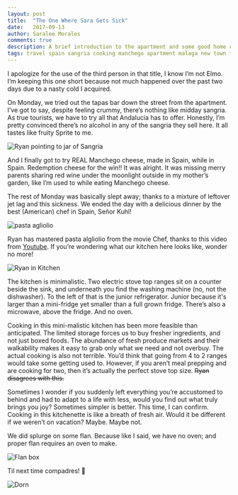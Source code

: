 ```yaml
---
layout: post
title:  "The One Where Sara Gets Sick"
date:   2017-09-13
author: Saralee Morales
comments: true
description: A brief introduction to the apartment and some good home cooking including more Manchego cheese
tags: travel spain sangria cooking manchego apartment malaga new town flan
---
```


I apologize for the use of the third person in that title, I know I’m not Elmo. I’m keeping this one short because not much happened over the past two days due to a nasty cold I acquired.


On Monday, we tried out the tapas bar down the street from the apartment. I’ve got to say, despite feeling crummy, there’s nothing like midday sangria. As true tourists, we have to try all that Andalucia has to offer. Honestly, I’m pretty convinced there’s no alcohol in any of the sangria they sell here. It all tastes like fruity Sprite to me.


![Ryan pointing to jar of Sangria][sangria]


And I finally got to try REAL Manchego cheese, made in Spain, while in Spain. Redemption cheese for the win!! It was alright. It was missing merry parents sharing red wine under the moonlight outside in my mother’s garden, like I’m used to while eating Manchego cheese.


The rest of Monday was basically slept away; thanks to a mixture of leftover jet lag and this sickness.
We ended the day with a delicious dinner by the best (American) chef in Spain, Señor Kuhl!


![pasta agliolio][pasta]


Ryan has mastered pasta algliolio from the movie Chef, thanks to this video from [Youtube][youtube]. If you’re wondering what our kitchen here looks like, wonder no more!


![Ryan in Kitchen][kitchen]


The kitchen is minimalistic. Two electric stove top ranges sit on a counter beside the sink, and underneath you find the washing machine (no, not the dishwasher). To the left of that is the junior refrigerator. Junior because it's larger than a mini-fridge yet smaller than a full grown fridge. There’s also a microwave, above the fridge. And no oven.


Cooking in this mini-malistic kitchen has been more feasible than anticipated. The limited storage forces us to buy fresher ingredients, and not just boxed foods. The abundance of fresh produce markets and their walkability makes it easy to grab only what we need and not overbuy. The actual cooking is also not terrible. You’d think that going from 4 to 2 ranges would take some getting used to. However, if you aren’t meal prepping and are cooking for two, then it’s actually the perfect stove top size. ~~Ryan disagrees with this.~~


Sometimes I wonder if you suddenly left everything you’re accustomed to behind and had to adapt to a life with less, would you find out what truly brings you joy? Sometimes simpler is better. This time, I can confirm. Cooking in this kitchenette is like a breath of fresh air. Would it be different if we weren’t on vacation? Maybe. Maybe not.


We did splurge on some flan. Because like I said, we have no oven; and proper flan requires an oven to make.


![Flan box][flan]


Til next time compadres! :wave:

![Dorn][dorn]

[youtube]:    https://www.youtube.com/watch?v=bJUiWdM__Qw
[dorn]:       https://s3.amazonaws.com/fiveweeksabroad/09132017/dorn_2.jpg
[flan]:       https://s3.amazonaws.com/fiveweeksabroad/09132017/flan.jpg
[kitchen]:    https://s3.amazonaws.com/fiveweeksabroad/09132017/kitchen.jpg
[pasta]:      https://s3.amazonaws.com/fiveweeksabroad/09132017/pasta.jpg
[sangria]:    https://s3.amazonaws.com/fiveweeksabroad/09132017/sangria.jpg

